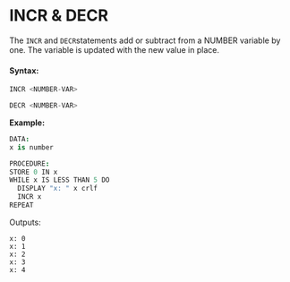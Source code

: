 # INCR & DECR

The `INCR` and `DECR`statements add or subtract from a NUMBER variable by one. The variable is updated with the new value in place.

#### Syntax:

```python
INCR <NUMBER-VAR>
```

```python
DECR <NUMBER-VAR>
```

**Example:**

```coffeescript
DATA:
x is number

PROCEDURE:
STORE 0 IN x
WHILE x IS LESS THAN 5 DO
  DISPLAY "x: " x crlf
  INCR x
REPEAT
```

Outputs:

```text
x: 0
x: 1
x: 2
x: 3
x: 4
```


